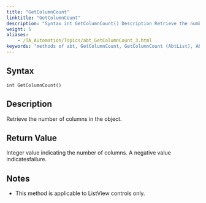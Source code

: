 ```yaml
--- 
title: "GetColumnCount"
linktitle: "GetColumnCount"
description: "Syntax int GetColumnCount() Description Retrieve the number of columns in the object. Return Value Integer value indicating the number of columns . A negative value indicates failure. Notes This ..."
weight: 5
aliases: 
    - /TA_Automation/Topics/abt_GetColumnCount_3.html
keywords: "methods of abt, GetColumnCount, GetColumnCount (AbtList), AbtList, getcolumncount, abtlist getcolumncount, number of columns in list, count number of columns in list, how many columns in list"
---
```


## Syntax

`int GetColumnCount()`

## Description

Retrieve the number of columns in the object.

## Return Value

Integer value indicating the number of columns. A negative value indicatesfailure.

## Notes

-   This method is applicable to ListView controls only.




